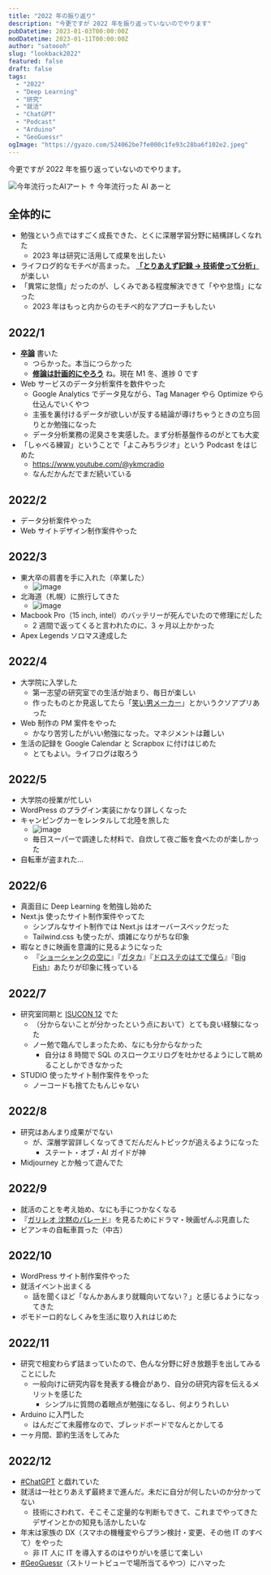 ```yaml
---
title: "2022 年の振り返り"
description: "今更ですが 2022 年を振り返っていないのでやります"
pubDatetime: 2023-01-03T00:00:00Z
modDatetime: 2023-01-11T00:00:00Z
author: "satoooh"
slug: "lookback2022"
featured: false
draft: false
tags:
  - "2022"
  - "Deep Learning"
  - "研究"
  - "就活"
  - "ChatGPT"
  - "Podcast"
  - "Arduino"
  - "GeoGuessr"
ogImage: "https://gyazo.com/524062be7fe000c1fe93c28ba6f102e2.jpeg"
---
```


今更ですが 2022 年を振り返っていないのでやります。

![今年流行ったAIアート](https://gyazo.com/524062be7fe000c1fe93c28ba6f102e2.jpeg)
↑ 今年流行った AI あーと

## 全体的に

- 勉強という点ではすごく成長できた、とくに深層学習分野に結構詳しくなれた
  - 2023 年は研究に活用して成果を出したい
- ライフログ的なモチベが高まった。 <u>**「とりあえず記録 → 技術使って分析」**</u> が楽しい
- 「異常に怠惰」だったのが、しくみである程度解決できて「やや怠惰」になった
  - 2023 年はもっと内からのモチベ的なアプローチもしたい

## 2022/1

- <u>**卒論**</u> 書いた
  - つらかった。本当につらかった
  - <u>**修論は計画的にやろう**</u> ね。現在 M1 冬、進捗 0 です
- Web サービスのデータ分析案件を数件やった
  - Google Analytics でデータ見ながら、Tag Manager やら Optimize やら仕込んでいくやつ
  - 主張を裏付けるデータが欲しいが反する結論が導けちゃうときの立ち回りとか勉強になった
  - データ分析業務の泥臭さを実感した。まず分析基盤作るのがとても大変
- 「しゃべる練習」ということで「よこみちラジオ」という Podcast をはじめた
  - https://www.youtube.com/@ykmcradio
  - なんだかんだでまだ続いている

## 2022/2

- データ分析案件やった
- Web サイトデザイン制作案件やった

## 2022/3

- 東大卒の肩書を手に入れた（卒業した）
  - ![image](https://gyazo.com/e1cc5241ea69bb191d98b2399d6473ef.jpeg)
- 北海道（札幌）に旅行してきた
  - ![image](https://gyazo.com/69fbe2c94aca1e7c1cf18740fa0f30e8.jpeg)
- Macbook Pro（15 inch, intel）のバッテリーが死んでいたので修理にだした
  - 2 週間で返ってくると言われたのに、3 ヶ月以上かかった
- Apex Legends ソロマス達成した

## 2022/4

- 大学院に入学した
  - 第一志望の研究室での生活が始まり、毎日が楽しい
  - 作ったものとか見返してたら「[笑い男メーカー](/posts/laughing-man-maker)」とかいうクソアプリあった
- Web 制作の PM 案件をやった
  - かなり苦労したがいい勉強になった。マネジメントは難しい
- 生活の記録を Google Calendar と Scrapbox に付けはじめた
  - とてもよい。ライフログは取ろう

## 2022/5

- 大学院の授業が忙しい
- WordPress のプラグイン実装にかなり詳しくなった
- キャンピングカーをレンタルして北陸を旅した
  - ![image](https://gyazo.com/18cc6e783fb8016cbe0bc9dec7814788.jpeg)
  - 毎日スーパーで調達した材料で、自炊して夜ご飯を食べたのが楽しかった
- 自転車が盗まれた...

## 2022/6

- 真面目に Deep Learning を勉強し始めた
- Next.js 使ったサイト制作案件やってた
  - シンプルなサイト制作では Next.js はオーバースペックだった
  - Tailwind.css も使ったが、煩雑になりがちな印象
- 暇なときに映画を意識的に見るようになった
  - 『[ショーシャンクの空に](https://filmarks.com/movies/19119/reviews/137332949)』『[ガタカ](https://filmarks.com/movies/6491/reviews/136537099)』『[ドロステのはてで僕ら](https://filmarks.com/movies/87089/reviews/135304033)』『[Big Fish](https://filmarks.com/movies/36505/reviews/137948244)』あたりが印象に残っている

## 2022/7

- 研究室同期と [ISUCON 12](https://isucon.net/archives/56571716.html) でた
  - （分からないことが分かったという点において）とても良い経験になった
  - ノー勉で臨んでしまったため、なにも分からなかった
    - 自分は 8 時間で SQL のスロークエリログを吐かせるようにして眺めることしかできなかった
- STUDIO 使ったサイト制作案件をやった
  - ノーコードも捨てたもんじゃない

## 2022/8

- 研究はあんまり成果がでない
  - が、深層学習詳しくなってきてだんだんトピックが追えるようになった
    - ステート・オブ・AI ガイドが神
- Midjourney とか触って遊んでた

## 2022/9

- 就活のことを考え始め、なにも手につかなくなる
- 『[ガリレオ 沈黙のパレード](https://filmarks.com/movies/98070/reviews/141003579)』を見るためにドラマ・映画ぜんぶ見直した
- ビアンキの自転車買った（中古）

## 2022/10

- WordPress サイト制作案件やった
- 就活イベント出まくる
  - 話を聞くほど「なんかあんまり就職向いてない？」と感じるようになってきた
- ポモドーロ的なしくみを生活に取り入れはじめた

## 2022/11

- 研究で相変わらず詰まっていたので、色んな分野に好き放題手を出してみることにした
  - 一般向けに研究内容を発表する機会があり、自分の研究内容を伝えるメリットを感じた
    - シンプルに質問の着眼点が勉強になるし、何よりうれしい
- Arduino に入門した
  - はんだごて未履修なので、ブレッドボードでなんとかしてる
- 一ヶ月間、節約生活をしてみた

## 2022/12

- [#ChatGPT](/tags/chatgpt) と戯れていた
- 就活は一社とりあえず最終まで進んだ。未だに自分が何したいのか分かってない
  - 技術にさわれて、そこそこ定量的な判断もできて、これまでやってきたデザインとかの知見も活かしたいな
- 年末は家族の DX（スマホの機種変やらプラン検討・変更、その他 IT のすべて）をやった
  - 非 IT 人に IT を導入するのはやりがいを感じて楽しい
- [#GeoGuessr](/tags/geoguessr)（ストリートビューで場所当てるやつ）にハマった
